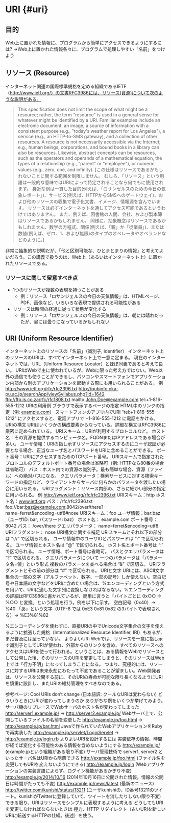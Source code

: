 # URI {#uri}

## 目的
Web上に置かれた情報に、プログラムから簡単にアクセスできるようにするには?
→Web上に置かれた情報各々に、プログラムで処理しやすい「名前」をつけよう

## リソース (Resource)
インターネット関連の国際標準規格を定める組織であるIETF（http://www.ietf.org/）の文書RFC3986には、リソース(資源)について次のような説明がある。

> This specification does not limit the scope of what might be a resource; rather, the term "resource" is used in a general sense for whatever might be identified by a URI.  Familiar examples include an electronic document, an image, a source of information with a consistent purpose (e.g., "today's weather report for Los Angeles"), a service (e.g., an HTTP-to-SMS gateway), and a collection of other resources.  A resource is not necessarily accessible via the Internet; e.g., human beings, corporations, and bound books in a library can also be resources.  Likewise, abstract concepts can be resources, such as the operators and operands of a mathematical equation, the types of a relationship (e.g., "parent" or "employee"), or numeric values (e.g., zero, one, and infinity).
> [この仕様はリソースであるかもしれないことに関する範囲を制限しません。 むしろ、「リソース」という用語は一般的な意味ではURIによって特定されることなら何でもに使用されます。 身近な例は一貫した目的(例えば、「ロサンゼルスのための今日の気象レポート」)、サービス(例えば、HTTPからSMSへのゲートウェイ)、および他のリソースの収集で電子化文書、イメージ、情報源を含んでいます。 リソースは必ずインターネットを通してアクセス可能であるというわけではありません。 また、例えば、図書館の人間、会社、および製本簿はリソースであるかもしれません。 同様に、抽象概念はリソースであるかもしれません、数学の方程式、関係(例えば、「親」か「従業員」)、または数値(例えば、ゼロ、1、および無限)のタイプのオペレータやオペランドなどのように。]

非常に抽象的な説明だが、「他と区別可能な、ひとまとまりの情報」と考えてよいだろう。この講義で扱うのは、Web上（あるいはインターネット上）に置かれたリソースである。

### リソースに関して留意すべき点
* 1つのリソースが複数の表現を持つことがある
  * 例：リソース「ロサンジェルスの今日の天気情報」は、HTMLページ、PDF、画像など、いろいろな表現で提供される可能性がある
* リソースは時間の経過に従って状態が変化する
  * 例：リソース「ロサンジェルスの今日の天気情報」は、朝には晴れだったが、昼には曇りになっているかもしれない

## URI (Uniform Resource Identifier)
インターネット上のリソースの「名前」（識別子, identifier）
インターネット上のリソースのURIは、すべてインターネット上で一意に定まる。
現在のインターネットでは、URL（Uniform Resource Locator）とほぼ同義であると考えて良い。
URIはWebで主に使われているが、Webに限った考え方ではない。Web以外の通信でも使うことができるし、パソコンやスマートフォンでアプリケーション内部から別のアプリケーションを起動する際にも用いられることがある。
例
http://www.ietf.org/rfc/rfc2396.txt
http://pubinfo.oka-pu.ac.jp/searchApp/viewSyllabus.php?id=1642
ftp://ftp.is.co.za/rfc/rfc1808.txt
mailto:John.Doe@example.com
tel:+1-816-555-1212
URIの利用例
ブラウザで表示するページの指定
HTML中のリンクの指定（例: <a href=”http://www.example.com/”>example.com</a>）
スマートフォンのアプリ内でURI “tel:+1-816-555-1212” にアクセスすると、電話アプリで +1-816-555-1212 に電話をかける。
URIの構文
URIはいくつかの構成要素からなっている。詳細な構文はRFC3986に厳密に定められている。
URIスキーム：URIが利用するプロトコルなど。
ホスト名：その資源を提供するコンピュータ名。FQDNまたはIPアドレスである場合が多い。
ユーザ情報：URIの指し示すリソースにアクセスするのにユーザ認証が必要となる場合、正当なユーザ名とパスワードをURIに含めることができる。
ポート番号：URIにアクセスするためのTCPポート番号。
URIスキームで指定されたプロトコルのデフォルトポート番号の場合は省略可（例: HTTPなら80番の場合は省略可）
パス：ホスト内での資源の識別子。最も簡単な場合、資源（ファイル）への絶対パスになる。
クエリパラメータ：検索サービスに対する検索キーワードの指定など、クライアントからサーバに何らかのパラメータを渡したい場合に用いられる。
URIフラグメント：リソース内部の、さらに細かい部分の指定に用いられる。
例
http://www.ietf.org/rfc/rfc2396.txt
URIスキーム：http
ホスト名：www.ietf.org
パス：/rfc/rfc2396.txt
foo://bar:baz@example.com:8042/over/there?name=ferret&encoding=utf8#nose
URIスキーム：foo
ユーザ情報：bar:baz （ユーザID: bar, パスワード: baz）
ホスト名： example.com
ポート番号： 8042
パス： /over/there
クエリパラメータ： name=ferret&encoding=utf8
URIフラグメント： nose
URI構文に関する補足
URIスキームとそれ以下の部分は “://” で区切られる。
ユーザ情報中のユーザIDとパスワードは “:” で区切られる。
ユーザ情報とホスト名は “@” で区切られる。
ホスト名とポート番号は “:” で区切られる。
ユーザ情報、ポート番号は省略可。
パスとクエリパラメータは “?” で区切られる。
クエリパラメータについて
一つのパラメータは「パラメータ名=値」という形式
複数のパラメータを並べる場合は “&” で区切る。
URIフラグメントとその前の部分は “#” で区切られる。
URIと文字
URIには、ASCII文字集合の一部の文字（アルファベット、数字、一部の記号）しか使えない。空白記号や日本語の文字などをURIに含めたい場合は、%エンコーディングという方式を用いて、URIに適した文字列に変換しなければならない。%エンコーディングの詳細はRFC3986に書かれているが、簡単に言うと「バイトごとに 0x○○ → %○○ と変換」という処理を行う。例を以下に示す。
空白記号（0x40）→ %40
「あ」という文字（UTF-8 では 0xE3 0x81 0x82 の3バイトで表現される）→ %E3%81%82

%エンコーディングを使わずに、直接URIの中でUnicode文字集合の文字を使えるように拡張した規格（Internationalized Resource Identifier, IRI）もあるが、まだ普及には至っていない。
よりよいURI
Webでは、リソースを一意に指し示す識別子としてURIが使われ、外部からのリンクを含め、すべてのリソースへのアクセスはURIを使って行われる。ということは、ある情報をWebでリソースとして公開した後、そのリソースのURIを変更してしまうと、そのリソースはWeb上では「行方不明」になってしまうことになる。
つまり、究極的には、リソースに対するURIは未来永劫にわたって不変であることが望ましい。Web開発者は、リソースを公開する前に、そのURIの寿命が可能な限り長くなるようにURIを慎重に設計し、またURIの維持管理をすべきなのである。

参考ページ: Cool URIs don’t change (日本語訳: クールなURIは変わらない)
どういうときにURIが変わってしまうのか
ありがちな例をいくつか挙げてみよう。
サーバ機のリプレースでWebサーバのホスト名が変わってしまった
http://server1.example.jp/ → http://server2.example.jp/
Webサーバ上で、公開しているファイルの名前を変更した
http://example.jp/foo.html → http://example.jp/bar.html
Javaで作られていたWebアプリケーションをRubyで再実装した
http://example.jp/servlet/LoginServlet → http://example.jp/login.rb
よりよいURIを設計するには
実装依存の情報、時間が経てば変化する可能性のある情報を含めないようにする
http://example.jp/  (example.jpという組織がある限り不変)
サーバ管理技術で server1, server2 といったサーバ名はURIから隠蔽できる
http://example.jp/foo.html (ファイル名を変更してもURIを変えないようにできる)
http://example.jp/login (Webアプリケーションの実装言語によらず、ログイン機能があるかぎり不変)
http://example.jp/2014/10/16 (2014年10月16日に公開された情報。情報の公開日は時間がたっても不変)
http://example.jp/news/latest (最新のニュース)
http://twitter.com/kunishi/status/13211 (ユーザkunishiの、ID番号13211のツイート。kunishiがTwitterに登録していて、ツイートを消したりしない限り不変)
できる限り、URIはリソースをシンプルに表現するように考える
どうしてもURIを変更しなければならないときは
極力、HTTP リダイレクト（古いURIを新しいURIに転送するHTTPの仕組。後述）を使う。